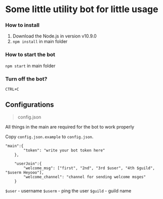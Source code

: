 # Some little utility bot for little usage  

### How to install

1. Download the Node.js in version v10.9.0
2. `npm install` in main folder

### How to start the bot

`npm start` in main folder

### Turn off the bot? 
`CTRL+C`

## Configurations

> config.json

All things in the main are required for the bot to work properly  

Copy `config.json.example` to `config.json`.  

```
"main":{
        "token": "write your bot token here"
    },

    "userJoin":{
        "welcome_msg": ["first", "2nd", "3rd $user", "4th $guild", "$userm Heyooo"],
        "welcome_channel": "channel for sending welcome msges"
    }
```  
`$user` - username
`$userm` - ping the user
`$guild` - guild name
